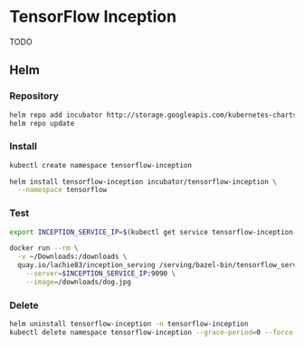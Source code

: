 # TensorFlow Inception

TODO

## Helm

### Repository

```sh
helm repo add incubator http://storage.googleapis.com/kubernetes-charts-incubator
helm repo update
```

### Install

```sh
kubectl create namespace tensorflow-inception
```

```sh
helm install tensorflow-inception incubator/tensorflow-inception \
  --namespace tensorflow
```

### Test

```sh
export INCEPTION_SERVICE_IP=$(kubectl get service tensorflow-inception-ten -o jsonpath='{.status.loadBalancer.ingress[0].ip}' -n tensorflow-inception )
```

```sh
docker run --rm \
  -v ~/Downloads:/downloads \
  quay.io/lachie83/inception_serving /serving/bazel-bin/tensorflow_serving/example/inception_client \
    --server=$INCEPTION_SERVICE_IP:9090 \
    --image=/downloads/dog.jpg
```

### Delete

```sh
helm uninstall tensorflow-inception -n tensorflow-inception
kubectl delete namespace tensorflow-inception --grace-period=0 --force
```
